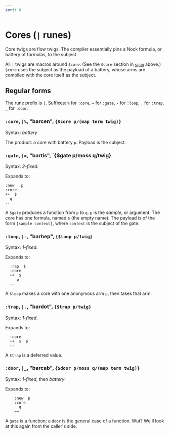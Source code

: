 ```yaml
---
sort: 6
---
```


# Cores (`|` runes)

Core twigs are flow twigs.  The compiler essentially pins a Nock
formula, or battery of formulas, to the subject.

All `|` twigs are macros around `$core`.  (See the `$core`
section in [`span`](../span) above.)  `$core` uses the subject as
the payload of a battery, whose arms are compiled with the core
itself as the subject.

## Regular forms

The rune prefix is `|`.  Suffixes: `%` for `:core`, `=` for
`:gate`, `-` for `:loop`, `.` for `:trap`, `_` for `:door`.

### `:core`, `|%`, "barcen", `{$core p/(map term twig)}`

Syntax: *battery*

The product: a core with battery `p`.  Payload is the subject.

### `:gate`, `|=`, "bartis", `{$gate p/moss q/twig}

Syntax: *2-fixed*.

Expands to: 

```
:new   p
:core
++  $
  q
--
```

A `$gate` produces a function from `p` to `q`.  `p` is the
*sample*, or argument.  The core has one formula, named `$` (the
empty name).  The payload is of the form `{sample context}`,
where `context` is the subject of the gate.

### `:loop`, `|-`, "barhep", `{$loop p/twig}`

Syntax: *1-fixed*.

Expands to:

```
  :rap  $
  :core
  ++  $  
     p
  --
```

A `$loop` makes a core with one anonymous arm `p`, then takes
that arm.

### `:trap`, `|.`, "bardot", `{$trap p/twig}`

Syntax: *1-fixed*.

Expands to:

```
  :core
  ++  $  p
  --
``` 

A `$trap` is a deferred value.

### `:door`, `|_`, "barcab", `{$door p/moss q/(map term twig)}`

Syntax: *1-fixed*, then *battery*.

Expands to:

```
    :new  p
    :core 
      q
    ==
```

A `gate` is a function; a `door` is the general case of a
function.  Wut?  We'll look at this again from the caller's side.
